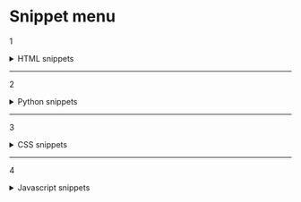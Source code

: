 # Snippet menu



1 
<details>

<summary>HTML snippets</summary>

</details>

*** 
2

<details>
<summary>Python snippets</summary>
</details>

***
3

<details>
<summary>CSS snippets</summary>
</details>

***
4

<details>
<summary>Javascript snippets</summary>
</details>

